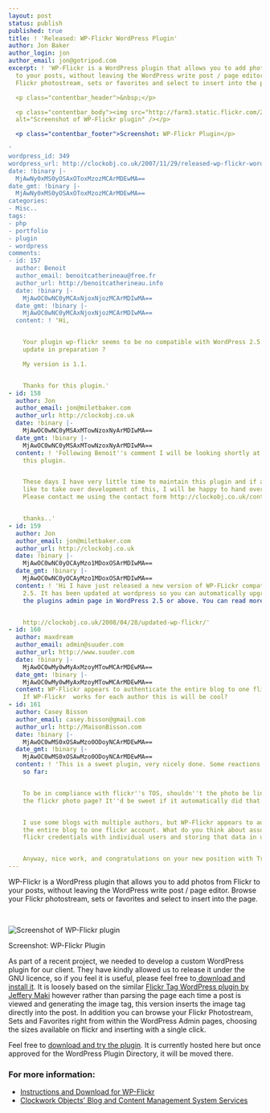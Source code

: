 ```yaml
---
layout: post
status: publish
published: true
title: ! 'Released: WP-Flickr WordPress Plugin'
author: Jon Baker
author_login: jon
author_email: jon@gotripod.com
excerpt: ! 'WP-Flickr is a WordPress plugin that allows you to add photos from Flickr
  to your posts, without leaving the WordPress write post / page editor. Browse your
  Flickr photostream, sets or favorites and select to insert into the page.

  <p class="contentbar_header">&nbsp;</p>

  <p class="contentbar_body"><img src="http://farm3.static.flickr.com/2320/2073540263_640df95340.jpg"
  alt="Screenshot of WP-Flickr plugin" /></p>

  <p class="contentbar_footer">Screenshot: WP-Flickr Plugin</p>

'
wordpress_id: 349
wordpress_url: http://clockobj.co.uk/2007/11/29/released-wp-flickr-wordpress-plugin/
date: !binary |-
  MjAwNy0xMS0yOSAxOToxMzozMCArMDEwMA==
date_gmt: !binary |-
  MjAwNy0xMS0yOSAxOToxMzozMCArMDEwMA==
categories:
- Misc..
tags:
- php
- portfolio
- plugin
- wordpress
comments:
- id: 157
  author: Benoit
  author_email: benoitcatherineau@free.fr
  author_url: http://benoitcatherineau.info
  date: !binary |-
    MjAwOC0wNC0yMCAxNjoxNjozMCArMDIwMA==
  date_gmt: !binary |-
    MjAwOC0wNC0yMCAxNjoxNjozMCArMDIwMA==
  content: ! 'Hi,


    Your plugin wp-flickr seems to be no compatible with WordPress 2.5. Have you an
    update in preparation ?

    My version is 1.1.


    Thanks for this plugin.'
- id: 158
  author: Jon
  author_email: jon@miletbaker.com
  author_url: http://clockobj.co.uk
  date: !binary |-
    MjAwOC0wNC0yMSAxMTowNzoxNyArMDIwMA==
  date_gmt: !binary |-
    MjAwOC0wNC0yMSAxMTowNzoxNyArMDIwMA==
  content: ! 'Following Benoit''s comment I will be looking shortly at how to update
    this plugin.


    These days I have very little time to maintain this plugin and if anyone would
    like to take over development of this, I will be happy to hand over development.
    Please contact me using the contact form http://clockobj.co.uk/contact/


    thanks..'
- id: 159
  author: Jon
  author_email: jon@miletbaker.com
  author_url: http://clockobj.co.uk
  date: !binary |-
    MjAwOC0wNC0yOCAyMzo1MDoxOSArMDIwMA==
  date_gmt: !binary |-
    MjAwOC0wNC0yOCAyMzo1MDoxOSArMDIwMA==
  content: ! 'Hi I have just released a new version of WP-FLickr compatible with WordPress
    2.5. It has been updated at wordpress so you can automatically upgrade through
    the plugins admin page in WordPress 2.5 or above. You can read more here:


    http://clockobj.co.uk/2008/04/28/updated-wp-flickr/'
- id: 160
  author: maxdream
  author_email: admin@suuder.com
  author_url: http://www.suuder.com
  date: !binary |-
    MjAwOC0wMy0wMyAxMzoyMTowMCArMDEwMA==
  date_gmt: !binary |-
    MjAwOC0wMy0wMyAxMzoyMTowMCArMDEwMA==
  content: WP-Flickr appears to authenticate the entire blog to one flickr account.
    If WP-Flickr  works for each author this is will be cool?
- id: 161
  author: Casey Bisson
  author_email: casey.bisson@gmail.com
  author_url: http://MaisonBisson.com
  date: !binary |-
    MjAwOC0wMS0xOSAwMzo0ODoyNCArMDEwMA==
  date_gmt: !binary |-
    MjAwOC0wMS0xOSAwMzo0ODoyNCArMDEwMA==
  content: ! 'This is a sweet plugin, very nicely done. Some reactions from my use
    so far:


    To be in compliance with flickr''s TOS, shouldn''t the photo be linked back to
    the flickr photo page? It''d be sweet if it automatically did that.


    I use some blogs with multiple authors, but WP-Flickr appears to authenticate
    the entire blog to one flickr account. What do you think about associating the
    flickr credentials with individual users and storing that data in usermeta ?


    Anyway, nice work, and congratulations on your new position with Trigger.'
---
```

<p>WP-Flickr is a WordPress plugin that allows you to add photos from Flickr to your posts, without leaving the WordPress write post / page editor. Browse your Flickr photostream, sets or favorites and select to insert into the page.</p>
<p class="contentbar_header">&nbsp;</p>
<p class="contentbar_body"><img src="http://farm3.static.flickr.com/2320/2073540263_640df95340.jpg" alt="Screenshot of WP-Flickr plugin" /></p>
<p class="contentbar_footer">Screenshot: WP-Flickr Plugin</p>
<p><a id="more"></a><a id="more-349"></a></p>
<p>As part of a recent project, we needed to develop a custom WordPress plugin for our client. They have kindly allowed us to release it under the GNU licence, so if you feel it is useful, please feel free to<a href="http://www.gotripod.com/extras/wp-flickr/"> download and install it</a>. It is loosely based on the similar <a href="http://wordpress.org/extend/plugins/flickr-tag/">Flickr Tag WordPress plugin by Jeffery Maki</a> however rather than parsing the page each time a post is viewed and generating the image tag, this version inserts the image tag directly into the post. In addition you can  browse your Flickr Photostream, Sets and Favorites right from within the WordPress Admin pages, choosing the sizes available on flickr and inserting with a single click.</p>
<p>Feel free to <a href="http://www.gotripod.com/extras/wp-flickr/">download and try the plugin</a>. It is currently hosted here but once approved for the WordPress Plugin Directory, it will be moved there.</p>
<h3>For more information:</h3>
<ul>
<li><a href="http://www.gotripod.com/extras/wp-flickr/">Instructions and Download for WP-Flickr</a></li>
<li><a href="http://www.gotripod.com/designdev/blogs-content-management-system/">Clockwork Objects' Blog and Content Management System Services</a></li>
</ul>
